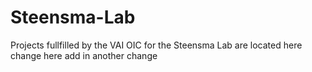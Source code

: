# Steensma-Lab
Projects fullfilled by the VAI OIC for the Steensma Lab are located here
change here
add in another change
